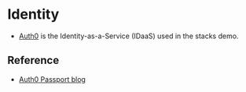 # Identity

- [Auth0](https://auth0.com/) is the Identity-as-a-Service (IDaaS) used in the
  stacks demo.

## Reference

- [Auth0 Passport blog](https://auth0.com/blog/create-a-simple-and-secure-node-express-app/)
